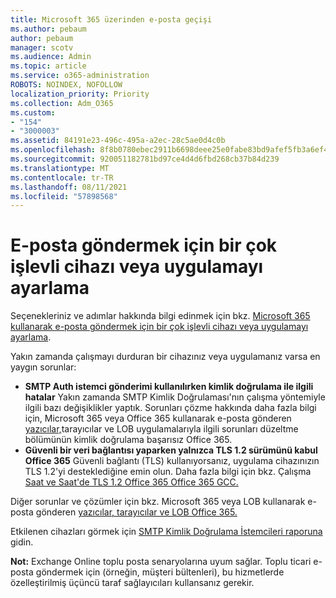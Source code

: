 ```yaml
---
title: Microsoft 365 üzerinden e-posta geçişi
ms.author: pebaum
author: pebaum
manager: scotv
ms.audience: Admin
ms.topic: article
ms.service: o365-administration
ROBOTS: NOINDEX, NOFOLLOW
localization_priority: Priority
ms.collection: Adm_O365
ms.custom:
- "154"
- "3000003"
ms.assetid: 84191e23-496c-495a-a2ec-28c5ae0d4c0b
ms.openlocfilehash: 8f8b0780ebec2911b6698deee25e0fabe83bd9afef5fb3a6ef4c51cccd67fc7c
ms.sourcegitcommit: 920051182781bd97ce4d4d6fbd268cb37b84d239
ms.translationtype: MT
ms.contentlocale: tr-TR
ms.lasthandoff: 08/11/2021
ms.locfileid: "57898568"
---
```

# <a name="set-up-a-multifunction-device-or-application-to-send-email"></a>E-posta göndermek için bir çok işlevli cihazı veya uygulamayı ayarlama

Seçenekleriniz ve adımlar hakkında bilgi edinmek için bkz. [Microsoft 365 kullanarak e-posta göndermek için bir çok işlevli cihazı veya uygulamayı ayarlama](https://docs.microsoft.com/Exchange/mail-flow-best-practices/how-to-set-up-a-multifunction-device-or-application-to-send-email-using-microsoft-365-or-office-365).
  
Yakın zamanda çalışmayı durduran bir cihazınız veya uygulamanız varsa en yaygın sorunlar:

- **SMTP Auth istemci gönderimi kullanılırken kimlik doğrulama ile ilgili hatalar** Yakın zamanda SMTP Kimlik Doğrulaması'nın çalışma yöntemiyle ilgili bazı değişiklikler yaptık. Sorunları çözme hakkında daha fazla bilgi için, Microsoft 365 veya Office 365 kullanarak e-posta gönderen [yazıcılar,](https://docs.microsoft.com/Exchange/mail-flow-best-practices/fix-issues-with-printers-scanners-and-lob-applications-that-send-email-using-off#error-authentication-unsuccessful)tarayıcılar ve LOB uygulamalarıyla ilgili sorunları düzeltme bölümünün kimlik doğrulama başarısız Office 365.
- **Güvenli bir veri bağlantısı yaparken yalnızca TLS 1.2 sürümünü kabul Office 365** Güvenli bağlantı (TLS) kullanıyorsanız, uygulama cihazınızın TLS 1.2'yi desteklediğine emin olun. Daha fazla bilgi için bkz. Çalışma [Saat ve Saat'de TLS 1.2 Office 365 Office 365 GCC.](https://docs.microsoft.com/microsoft-365/compliance/prepare-tls-1.2-in-office-365)
 
Diğer sorunlar ve çözümler için bkz. Microsoft 365 veya LOB kullanarak e-posta gönderen [yazıcılar, tarayıcılar ve LOB Office 365.](https://docs.microsoft.com/Exchange/mail-flow-best-practices/fix-issues-with-printers-scanners-and-lob-applications-that-send-email-using-off)

Etkilenen cihazları görmek için [SMTP Kimlik Doğrulama İstemcileri raporuna](https://protection.office.com/mailflow/dashboard) gidin.

**Not:** Exchange Online toplu posta senaryolarına uyum sağlar. Toplu ticari e-posta göndermek için (örneğin, müşteri bültenleri), bu hizmetlerde özelleştirilmiş üçüncü taraf sağlayıcıları kullansanız gerekir.
